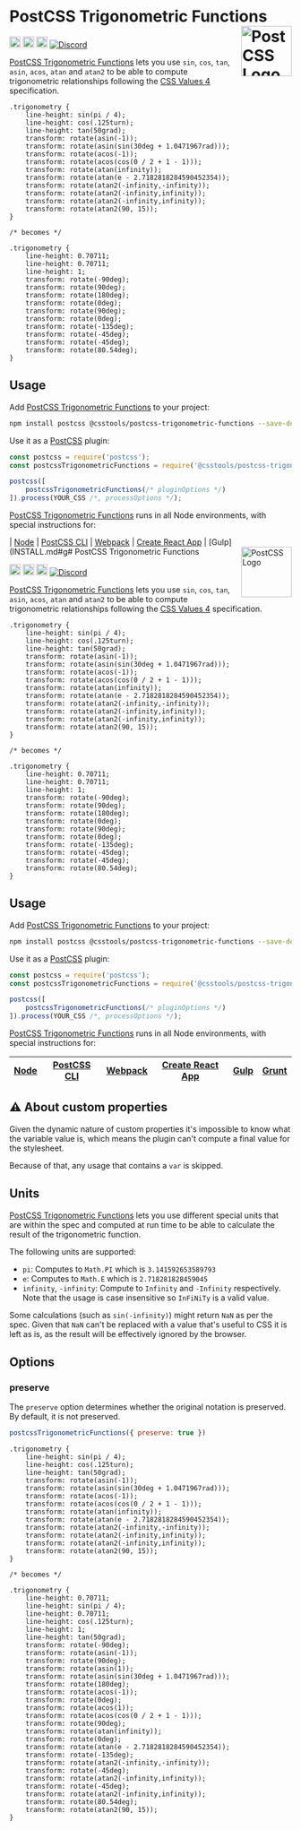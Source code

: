 # PostCSS Trigonometric Functions [<img src="https://postcss.github.io/postcss/logo.svg" alt="PostCSS Logo" width="90" height="90" align="right">][postcss]

[<img alt="npm version" src="https://img.shields.io/npm/v/@csstools/postcss-trigonometric-functions.svg" height="20">][npm-url] [<img alt="CSS Standard Status" src="https://cssdb.org/images/badges/trigonometric-functions.svg" height="20">][css-url] [<img alt="Build Status" src="https://github.com/csstools/postcss-plugins/workflows/test/badge.svg" height="20">][cli-url] [<img alt="Discord" src="https://shields.io/badge/Discord-5865F2?logo=discord&logoColor=white">][discord]

[PostCSS Trigonometric Functions] lets you use `sin`, `cos`, `tan`, `asin`, `acos`, `atan` and `atan2` to be able to compute trigonometric relationships following the [CSS Values 4] specification.

```pcss
.trigonometry {
	line-height: sin(pi / 4);
	line-height: cos(.125turn);
	line-height: tan(50grad);
	transform: rotate(asin(-1));
	transform: rotate(asin(sin(30deg + 1.0471967rad)));
	transform: rotate(acos(-1));
	transform: rotate(acos(cos(0 / 2 + 1 - 1)));
	transform: rotate(atan(infinity));
	transform: rotate(atan(e - 2.7182818284590452354));
	transform: rotate(atan2(-infinity,-infinity));
	transform: rotate(atan2(-infinity,infinity));
	transform: rotate(atan2(-infinity,infinity));
	transform: rotate(atan2(90, 15));
}

/* becomes */

.trigonometry {
	line-height: 0.70711;
	line-height: 0.70711;
	line-height: 1;
	transform: rotate(-90deg);
	transform: rotate(90deg);
	transform: rotate(180deg);
	transform: rotate(0deg);
	transform: rotate(90deg);
	transform: rotate(0deg);
	transform: rotate(-135deg);
	transform: rotate(-45deg);
	transform: rotate(-45deg);
	transform: rotate(80.54deg);
}
```

## Usage

Add [PostCSS Trigonometric Functions] to your project:

```bash
npm install postcss @csstools/postcss-trigonometric-functions --save-dev
```

Use it as a [PostCSS] plugin:

```js
const postcss = require('postcss');
const postcssTrigonometricFunctions = require('@csstools/postcss-trigonometric-functions');

postcss([
	postcssTrigonometricFunctions(/* pluginOptions */)
]).process(YOUR_CSS /*, processOptions */);
```

[PostCSS Trigonometric Functions] runs in all Node environments, with special
instructions for:

| [Node](INSTALL.md#node) | [PostCSS CLI](INSTALL.md#postcss-cli) | [Webpack](INSTALL.md#webpack) | [Create React App](INSTALL.md#create-react-app) | [Gulp](INSTALL.md#g# PostCSS Trigonometric Functions [<img src="https://postcss.github.io/postcss/logo.svg" alt="PostCSS Logo" width="90" height="90" align="right">][postcss]

[<img alt="npm version" src="https://img.shields.io/npm/v/@csstools/postcss-trigonometric-functions.svg" height="20">][npm-url] [<img alt="CSS Standard Status" src="https://cssdb.org/images/badges/trigonometric-functions.svg" height="20">][css-url] [<img alt="Build Status" src="https://github.com/csstools/postcss-plugins/workflows/test/badge.svg" height="20">][cli-url] [<img alt="Discord" src="https://shields.io/badge/Discord-5865F2?logo=discord&logoColor=white">][discord]

[PostCSS Trigonometric Functions] lets you use `sin`, `cos`, `tan`, `asin`, `acos`, `atan` and `atan2` to be able to compute trigonometric relationships following the [CSS Values 4] specification.

```pcss
.trigonometry {
	line-height: sin(pi / 4);
	line-height: cos(.125turn);
	line-height: tan(50grad);
	transform: rotate(asin(-1));
	transform: rotate(asin(sin(30deg + 1.0471967rad)));
	transform: rotate(acos(-1));
	transform: rotate(acos(cos(0 / 2 + 1 - 1)));
	transform: rotate(atan(infinity));
	transform: rotate(atan(e - 2.7182818284590452354));
	transform: rotate(atan2(-infinity,-infinity));
	transform: rotate(atan2(-infinity,infinity));
	transform: rotate(atan2(-infinity,infinity));
	transform: rotate(atan2(90, 15));
}

/* becomes */

.trigonometry {
	line-height: 0.70711;
	line-height: 0.70711;
	line-height: 1;
	transform: rotate(-90deg);
	transform: rotate(90deg);
	transform: rotate(180deg);
	transform: rotate(0deg);
	transform: rotate(90deg);
	transform: rotate(0deg);
	transform: rotate(-135deg);
	transform: rotate(-45deg);
	transform: rotate(-45deg);
	transform: rotate(80.54deg);
}
```

## Usage

Add [PostCSS Trigonometric Functions] to your project:

```bash
npm install postcss @csstools/postcss-trigonometric-functions --save-dev
```

Use it as a [PostCSS] plugin:

```js
const postcss = require('postcss');
const postcssTrigonometricFunctions = require('@csstools/postcss-trigonometric-functions');

postcss([
	postcssTrigonometricFunctions(/* pluginOptions */)
]).process(YOUR_CSS /*, processOptions */);
```

[PostCSS Trigonometric Functions] runs in all Node environments, with special
instructions for:

| [Node](INSTALL.md#node) | [PostCSS CLI](INSTALL.md#postcss-cli) | [Webpack](INSTALL.md#webpack) | [Create React App](INSTALL.md#create-react-app) | [Gulp](INSTALL.md#gulp) | [Grunt](INSTALL.md#grunt) |
| --- | --- | --- | --- | --- | --- |

## ⚠️ About custom properties

Given the dynamic nature of custom properties it's impossible to know what the variable value is, which means the plugin can't compute a final value for the stylesheet.

Because of that, any usage that contains a `var` is skipped.

## Units

[PostCSS Trigonometric Functions] lets you use different special units that are within the spec and computed at run time to be able to calculate the result of the trigonometric function.

The following units are supported:

* `pi`: Computes to `Math.PI` which is `3.141592653589793`
* `e`: Computes to `Math.E` which is `2.718281828459045`
* `infinity`, `-infinity`: Compute to `Infinity` and `-Infinity` respectively. Note that the usage is case insensitive so `InFiNiTy` is a valid value.

Some calculations (such as `sin(-infinity)`) might return `NaN` as per the spec. Given that `NaN` can't be replaced with a value that's useful to CSS it is left as is, as the result will be effectively ignored by the browser.

## Options

### preserve

The `preserve` option determines whether the original notation
is preserved. By default, it is not preserved.

```js
postcssTrigonometricFunctions({ preserve: true })
```

```pcss
.trigonometry {
	line-height: sin(pi / 4);
	line-height: cos(.125turn);
	line-height: tan(50grad);
	transform: rotate(asin(-1));
	transform: rotate(asin(sin(30deg + 1.0471967rad)));
	transform: rotate(acos(-1));
	transform: rotate(acos(cos(0 / 2 + 1 - 1)));
	transform: rotate(atan(infinity));
	transform: rotate(atan(e - 2.7182818284590452354));
	transform: rotate(atan2(-infinity,-infinity));
	transform: rotate(atan2(-infinity,infinity));
	transform: rotate(atan2(-infinity,infinity));
	transform: rotate(atan2(90, 15));
}

/* becomes */

.trigonometry {
	line-height: 0.70711;
	line-height: sin(pi / 4);
	line-height: 0.70711;
	line-height: cos(.125turn);
	line-height: 1;
	line-height: tan(50grad);
	transform: rotate(-90deg);
	transform: rotate(asin(-1));
	transform: rotate(90deg);
	transform: rotate(asin(1));
	transform: rotate(asin(sin(30deg + 1.0471967rad)));
	transform: rotate(180deg);
	transform: rotate(acos(-1));
	transform: rotate(0deg);
	transform: rotate(acos(1));
	transform: rotate(acos(cos(0 / 2 + 1 - 1)));
	transform: rotate(90deg);
	transform: rotate(atan(infinity));
	transform: rotate(0deg);
	transform: rotate(atan(e - 2.7182818284590452354));
	transform: rotate(-135deg);
	transform: rotate(atan2(-infinity,-infinity));
	transform: rotate(-45deg);
	transform: rotate(atan2(-infinity,infinity));
	transform: rotate(-45deg);
	transform: rotate(atan2(-infinity,infinity));
	transform: rotate(80.54deg);
	transform: rotate(atan2(90, 15));
}
```

[cli-url]: https://github.com/csstools/postcss-plugins/actions/workflows/test.yml?query=workflow/test
[css-url]: https://cssdb.org/#trigonometric-functions
[discord]: https://discord.gg/bUadyRwkJS
[npm-url]: https://www.npmjs.com/package/@csstools/postcss-trigonometric-functions

[Gulp PostCSS]: https://github.com/postcss/gulp-postcss
[Grunt PostCSS]: https://github.com/nDmitry/grunt-postcss
[PostCSS]: https://github.com/postcss/postcss
[PostCSS Loader]: https://github.com/postcss/postcss-loader
[PostCSS Trigonometric Functions]: https://github.com/csstools/postcss-plugins/tree/main/plugins/postcss-trigonometric-functions
[CSS Values 4]: https://www.w3.org/TR/css-values-4/#trig-funcs

